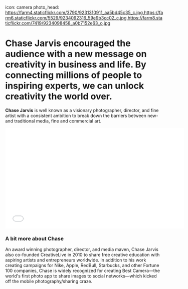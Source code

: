 icon: camera
photo_head: https://farm4.staticflickr.com/3790/9231310911_aa5bd45c35_c.jpg,https://farm6.staticflickr.com/5529/9234092316_59e9b3cc02_c.jpg,https://farm8.staticflickr.com/7419/9234098458_a0b7152e63_o.jpg

# Chase Jarvis encouraged the audience with a new message on creativity in business and life. By connecting millions of people to inspiring experts, we can unlock creativity the world over.

<div class="zig-zags_blue"></div>

**Chase Jarvis** is well known as a visionary photographer, director, and fine artist with a consistent ambition to break down the barriers between new- and traditional media, fine and commercial art.

<div class="line-canvas"></div>

<iframe src="//player.vimeo.com/video/70285966?byline=0&amp;portrait=0&amp;color=adbf27" width="570" height="321" frameborder="0" webkitallowfullscreen mozallowfullscreen allowfullscreen></iframe>

<div class="line-canvas"></div>

### A bit more about Chase

An award winning photographer, director, and media maven, Chase Jarvis also co-founded CreativeLive in 2010 to share free creative education with aspiring artists and entrepreneurs worldwide. In addition to his work creating campaigns for Nike, Apple, RedBull, Starbucks, and other Fortune 100 companies, Chase is widely recognized for creating Best Camera—the world's first photo app to share images to social networks—which kicked off the mobile photography/sharing craze.
